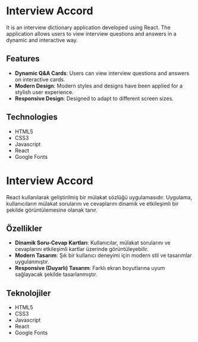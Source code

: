 # Interview Accord

It is an interview dictionary application developed using React. The application allows users to view interview questions and answers in a dynamic and interactive way.

## Features

- **Dynamic Q&A Cards**: Users can view interview questions and answers on interactive cards.
- **Modern Design**: Modern styles and designs have been applied for a stylish user experience.
- **Responsive Design**: Designed to adapt to different screen sizes.

## Technologies

- HTML5
- CSS3
- Javascript
- React
- Google Fonts

# Interview Accord

React kullanılarak geliştirilmiş bir mülakat sözlüğü uygulamasıdır. Uygulama, kullanıcıların mülakat sorularını ve cevaplarını dinamik ve etkileşimli bir şekilde görüntülemesine olanak tanır.

## Özellikler

- **Dinamik Soru-Cevap Kartları**: Kullanıcılar, mülakat sorularını ve cevaplarını etkileşimli kartlar üzerinde görüntüleyebilir.
- **Modern Tasarım**: Şık bir kullanıcı deneyimi için modern stil ve tasarımlar uygulanmıştır.
- **Responsive (Duyarlı) Tasarım**: Farklı ekran boyutlarına uyum sağlayacak şekilde tasarlanmıştır.

## Teknolojiler

- HTML5
- CSS3
- Javascript
- React
- Google Fonts
